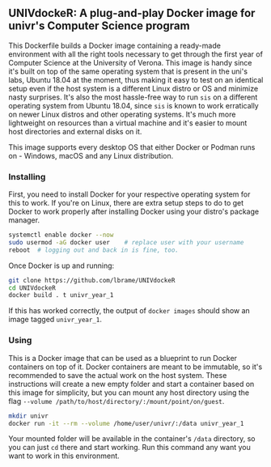 ## UNIVdockeR: A plug-and-play Docker image for univr's Computer Science program

This Dockerfile builds a Docker image containing a ready-made environment with all the right tools necessary to get through the first year of Computer Science at the University of Verona. This image is handy since it's built on top of the same operating system that is present in the uni's labs, Ubuntu 18.04 at the moment, thus making it easy to test on an identical setup even if the host system is a different Linux distro or OS and minimize nasty surprises. It's also the most hassle-free way to run `sis` on a different operating system from Ubuntu 18.04, since `sis` is known to work erratically on newer Linux distros and other operating systems. It's much more lightweight on resources than a virtual machine and it's easier to mount host directories and external disks on it.

This image supports every desktop OS that either Docker or Podman runs on - Windows, macOS and any Linux distribution.

### Installing

First, you need to install Docker for your respective operating system for this to work. If you're on Linux, there are extra setup steps to do to get Docker to work properly after installing Docker using your distro's package manager.

```bash
systemctl enable docker --now
sudo usermod -aG docker user    # replace user with your username
reboot  # logging out and back in is fine, too.
```

Once Docker is up and running:

```bash
git clone https://github.com/lbrame/UNIVdockeR
cd UNIVdockeR
docker build . t univr_year_1
```

If this has worked correctly, the output of `docker images` should show an image tagged `univr_year_1`.

### Using

This is a Docker image that can be used as a blueprint to run Docker containers on top of it. Docker containers are meant to be immutable, so it's recommended to save the actual work on the host system. These instructions will create a new empty folder and start a container based on this image for simplicity, but you can mount any host directory using the flag `--volume /path/to/host/directory/:/mount/point/on/guest`.

```bash
mkdir univr
docker run -it --rm --volume /home/user/univr/:/data univr_year_1
```

Your mounted folder will be available in the container's `/data` directory, so you can just `cd` there and start working. Run this command any want you want to work in this environment.